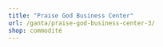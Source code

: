 ```yaml
---
title: "Praise God Business Center"
url: /ganta/praise-god-business-center-3/
shop: commodité
---
```

